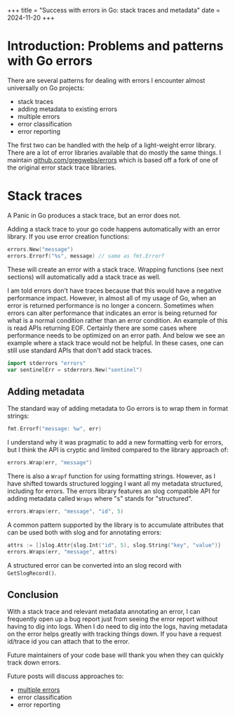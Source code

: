 +++
title = "Success with errors in Go: stack traces and metadata"
date = 2024-11-20
+++

# Introduction: Problems and patterns with Go errors

There are several patterns for dealing with errors I encounter almost universally on Go projects:

* stack traces
* adding metadata to existing errors
* multiple errors
* error classification
* error reporting

The first two can be handled with the help of a light-weight error library. There are a lot of error libraries available that do mostly the same things.
I maintain [github.com/gregwebs/errors](https://github.com/gregwebs/errors) which is based off a fork of one of the original error stack trace libraries.


# Stack traces

A Panic in Go produces a stack trace, but an error does not.

Adding a stack trace to your go code happens automatically with an error library. If you use error creation functions:

```go
errors.New("message")
errors.Errorf("%s", message) // same as fmt.Errorf
```

These will create an error with a stack trace.
Wrapping functions (see next sections) will automatically add a stack trace as well.

I am told errors don't have traces because that this would have a negative performance impact.
However, in almost all of my usage of Go, when an error is returned performance is no longer a concern.
Sometimes when errors can alter performance that indicates an error is being returned for what is a normal condition rather than an error condition.
An example of this is read APIs returning EOF.
Certainly there are some cases where performance needs to be optimized on an error path.
And below we see an example where a stack trace would not be helpful.
In these cases, one can still use standard APIs that don't add stack traces.

```go
import stderrors "errors"
var sentinelErr = stderrors.New("sentinel")
```

## Adding metadata

The standard way of adding metadata to Go errors is to wrap them in format strings:

```go
fmt.Errorf("message: %w", err)
```

I understand why it was pragmatic to add a new formatting verb for errors, but I think the API is cryptic and limited compared to the library approach of:

```go
errors.Wrap(err, "message")
```

There is also a `Wrapf` function for using formatting strings. However, as I have shifted towards structured logging I want all my metadata structured, including for errors.
The errors library features an slog compatible API for adding metadata called `Wraps` where "s" stands for "structured".

```go
errors.Wraps(err, "message", "id", 5)
```

A common pattern supported by the library is to accumulate attributes that can be used both with slog and for annotating errors:

```go
attrs := []slog.Attr{slog.Int("id", 5), slog.String("key", "value")}
errors.Wraps(err, "message", attrs)
```

A structured error can be converted into an slog record with `GetSlogRecord()`.


## Conclusion


With a stack trace and relevant metadata annotating an error, I can frequently open up a bug report just from seeing the error report without having to dig into logs. When I do need to dig into the logs, having metadata on the error helps greatly with tracking things down. If you have a request id/trace id you can attach that to the error.

Future maintainers of your code base will thank you when they can quickly track down errors.

Future posts will discuss approaches to:

* [multiple errors](@/blog/go-multiple-errors.md)
* error classification
* error reporting
